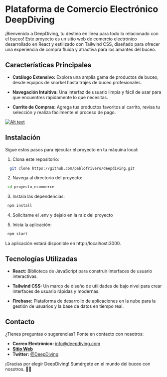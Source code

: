# Plataforma de Comercio Electrónico DeepDiving

¡Bienvenido a DeepDiving, tu destino en línea para todo lo relacionado con el buceo! Este proyecto es un sitio web de comercio electrónico desarrollado en React y estilizado con Tailwind CSS, diseñado para ofrecer una experiencia de compra fluida y atractiva para los amantes del buceo.

## Características Principales

- **Catálogo Extensivo:** Explora una amplia gama de productos de buceo, desde equipos de snorkel hasta trajes de buceo profesionales.

- **Navegación Intuitiva:** Una interfaz de usuario limpia y fácil de usar para que encuentres rápidamente lo que necesitas.

- **Carrito de Compras:** Agrega tus productos favoritos al carrito, revisa tu selección y realiza fácilmente el proceso de pago.

[![Alt text](https://img.youtube.com/vi/configuroweb/0.jpg)]([https://www.youtube.com/watch?v=configuroweb](https://youtu.be/pWHHflOj4IQ))

## Instalación

Sigue estos pasos para ejecutar el proyecto en tu máquina local:

1. Clona este repositorio:
```bash
  git clone https://github.com/pablofrivero/deepdiving.git
```
2. Navega al directorio del proyecto:
```bash
 cd proyecto_ecommerce
```
3. Instala las dependencias:
```bash
 npm install
```
4. Solicitame el .env y dejalo en la raiz del proyecto

5. Inicia la aplicación:
```bash
 npm start
```
La aplicación estará disponible en http://localhost:3000.


## Tecnologías Utilizadas

*  **React:** Biblioteca de JavaScript para construir interfaces de usuario interactivas.

*  **Tailwind CSS:** Un marco de diseño de utilidades de bajo nivel para crear interfaces de usuario rápidas y modernas.

*  **Firebase:** Plataforma de desarrollo de aplicaciones en la nube para la gestión de usuarios y la base de datos en tiempo real.

## Contacto

¿Tienes preguntas o sugerencias? Ponte en contacto con nosotros:

* **Correo Electrónico:** info@deepdiving.com
* **[Sitio Web](https://www.deepdiving.com)**
* **Twitter:** [@DeepDiving](https://twitter.com/DeepDiving)

¡Gracias por elegir DeepDiving! Sumérgete en el mundo del buceo con nosotros. 🌊🤿
